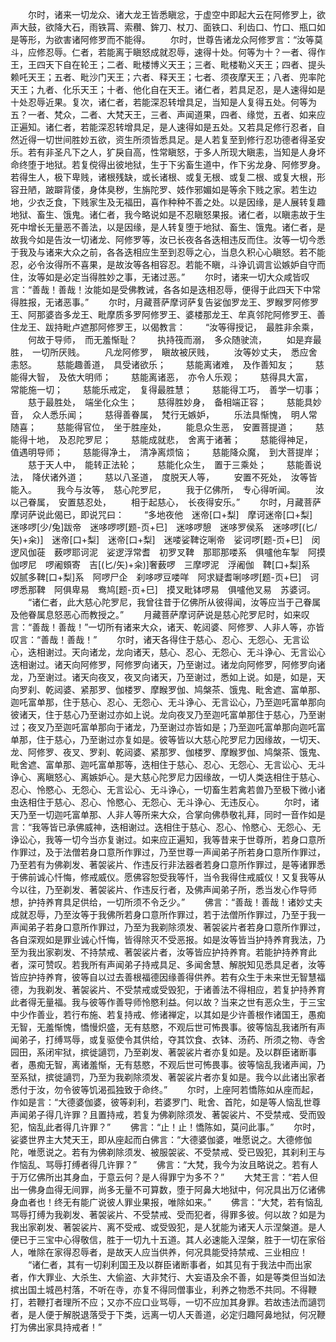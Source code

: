 <!-- { "loadSidebar": true } -->
　　尔时，诸来一切龙众、诸大龙王皆悉瞋忿，于虚空中即起大云在阿修罗上，欲声大鼓，欲降大石，雨铁罥、索穳、鉾刀、杖刀、面铁口、利齿口、竹口、瓶口如是等形，为欲害诸阿修罗而不能得。
　　尔时，世尊告诸龙众阿修罗言：“汝等莫斗，应修忍辱。仁者，若能离于瞋怒成就忍辱，速得十处。何等为十？一者、得作王，王四天下自在轮王；二者、毗楼博义天王；三者、毗楼勒义天王；四者、提头赖吒天王；五者、毗沙门天王；六者、释天王；七者、须夜摩天王；八者、兜率陀天王；九者、化乐天王；十者、他化自在天王。诸仁者，若具足忍，是人速得如是十处忍辱近果。复次，诸仁者，若能深忍转增具足，当知是人复得五处。何等为五？一者、梵众，二者、大梵天王，三者、声闻道果，四者、缘觉，五者、如来应正遍知。诸仁者，若能深忍转增具足，是人速得如是五处。又若具足修行忍者，自然近得一切世间胜妙五欲，资生所须皆悉具足。是人若复至到修行忍功德者得圣安乐。若有非圣凡下之人，犷戾自高，性常瞋怒，于多人所现大瞋恚，当知是人身坏命终堕于地狱。若复傥得出彼地狱，生于下劣畜生道中，作下劣龙身、阿修罗身。若得生人，极下卑贱，诸根残缺，或长诸根、或复无根、或复二根、或复大根，形容丑陋，跛躃背偻，身体臭秽，生旃陀罗、妓作邪媚如是等余下贱之家。若生边地，少衣乏食，下贱家生及无福田，喜作种种不善之处。以是因缘，是人展转复趣地狱、畜生、饿鬼。诸仁者，我今略说如是不忍瞋怒果报。诸仁者，以瞋恚故于生死中增长无量恶不善法，以是因缘，是人转复堕于地狱、畜生、饿鬼。诸仁者，是故我今如是告汝一切诸龙、阿修罗等，汝已长夜各各迭相违反而住。汝等一切今悉于我及与诸来大众之前，各各迭相应生至到忍辱之心，当息久积心心瞋怒。若不能忍，必令汝得所不喜果，是故汝等各相容忍。若能不瞋，斗诤讥调言讼嫉妒自守而住，汝等如是必定当得胜妙之事，无诸过恶。”
　　尔时，诸来一切大众咸皆叹言：“善哉！善哉！汝能如是受佛教诫，各各如是迭相忍辱，便得于此四天下中常得胜报，无诸恶事。”
　　尔时，月藏菩萨摩诃萨复告娑伽罗龙王、罗睺罗阿修罗王、阿那婆沓多龙王、毗摩质多罗阿修罗王、婆楼那龙王、牟真邻陀阿修罗王、善住龙王、跋持毗卢遮那阿修罗王，以偈教言：
　　“汝等得授记，　最胜非余乘，
　　何故于导师，　而无羞惭耻？
　　执持筏而溺，　多众随驶流，
　　如是弃最胜，　一切所厌贱。
　　凡龙阿修罗，　瞋故被厌贱，
　　汝等妙丈夫，　悉应舍恚怒。
　　慈能趣善道，　具受诸欲乐；
　　慈能离诸难，　及作善知友；
　　慈能得大智，　及依大明师；
　　慈能离诸恶，　亦令人乐观；
　　慈得具大富，　常能施一切；
　　慈能乐戒定，　复得最胜慧；
　　慈能得工巧，　善学一切事；
　　慈于最胜处，　端坐化众生；
　　慈得胜妙身，　备相端正容；
　　慈能具妙音，　众人悉乐闻；
　　慈得善眷属，　梵行无嫉妒，
　　乐法具惭愧，　明人常随喜；
　　慈能得官位，　坐于胜座处，
　　能息众生恶，　安置菩提道；
　　慈能得十地，　及忍陀罗尼；
　　慈能成就悲，　舍离于诸著；
　　慈能得神足，　值遇明导师；
　　慈能得净土，　清净离烦恼；
　　慈能降众魔，　到大菩提岸；
　　慈于天人中，　能转正法轮；
　　慈能化众生，　置于三乘处；
　　慈能善说法，　降伏诸外道；
　　慈以八圣道，　度脱天人等，
　　安置不死处，　汝等皆能入。
　　我今与汝等，　慈心陀罗尼，
　　我于亿佛所，　专心得听闻。
　　汝以己眷属，　安置慈忍处，
　　相于起慈心，　长夜得安乐。”
　　尔时，月藏菩萨摩诃萨说此偈已，即说咒曰：
　　“多地夜他　迷帝[口+梨]　摩诃迷帝[口+梨]　迷哆啰[少/兔]跋帝　迷哆啰啰[题-页+巳]　迷哆啰憩　迷哆罗侯系　迷哆啰[(匕/矢)+籴)]　迷帝[口+梨]　迷帝[口+梨]　迷喽娑鞞讫唎帝　娑诃啰[题-页+巳]　闵逻风伽蓰　薮啰耶诃泥　娑逻浮常耆　初罗叉鞞　那耶那喽系　俱嚧他车掣　阿摸伽啰尼　啰阇頞寄　吉[(匕/矢)+籴)]奢薮啰　三摩啰泥　浮阇伽　鞞[口+梨]系　奴腻多鞞[口+梨]系　阿啰尸企　刹哆啰豆喽咩　阿求疑耆唎哆啰[题-页+巳]　诃啰悉那鞞　阿俱卑易　鸯鸠[题-页+巳]　摸叉毗钵啰易　俱嚧他叉易　苏婆诃。
　　“诸仁者，此大慈心陀罗尼，我曾往昔于亿佛所从彼得闻，汝等应当于己眷属及他眷属息怒恶心而教授之。”
　　月藏菩萨摩诃萨说是慈心陀罗尼时，如来叹言：“善哉！善哉！”一切所有诸来大众，诸天、乾闼婆、阿修罗、人非人等，亦皆叹言：“善哉！善哉！”
　　尔时，诸天各得住于慈心、忍心、无怨心、无言讼心，迭相谢过。天向诸龙，龙向诸天，慈心、忍心、无怨心、无斗诤心、无言讼心迭相谢过。诸天向阿修罗，阿修罗向诸天，乃至谢过。诸龙向阿修罗，阿修罗向诸龙，乃至谢过。诸天向夜叉，夜叉向诸天，乃至谢过，悉如上说。如是，如是，天向罗刹、乾闼婆、紧那罗、伽楼罗、摩睺罗伽、鸠槃茶、饿鬼、毗舍遮、富单那、迦吒富单那，住于慈心、忍心、无怨心、无斗诤心、无言讼心，乃至迦吒富单那向彼诸天，住于慈心乃至谢过亦如上说。龙向夜叉乃至迦吒富单那住于慈心，乃至谢过；夜叉乃至迦吒富单那向于诸龙，乃至谢过亦皆如是；乃至迦吒富单那向迦吒富单那，住于慈心，乃至谢过亦复如是。彼等皆以大慈心陀罗尼力因缘故，一切天、龙、阿修罗、夜叉、罗刹、乾闼婆、紧那罗、伽楼罗、摩睺罗伽、鸠槃茶、饿鬼、毗舍遮、富单那、迦吒富单那等，迭相住于慈心、忍心、无怨心、无言讼心、无斗诤心、离瞋怒心、离嫉妒心。是大慈心陀罗尼力因缘故，一切人类迭相住于慈心、忍心、怜愍心、无怨心、无言讼心、无斗诤心，一切畜生若禽若兽乃至极下微小诸虫迭相住于慈心、忍心、怜愍心、无怨心、无斗诤心、无违反心。
　　尔时，诸天乃至一切迦吒富单那、人非人等所来大众，合掌向佛恭敬礼拜，同时一音作如是言：“我等皆已承佛威神，迭相谢过。迭相住于慈心、忍心、怜愍心、无怨心、无诤讼心，我等一切今当亦复谢过。如来应正遍知，我等昔来于世尊所，若身口意所作罪过，及于法僧若身口意所作罪过，乃至世尊一声闻弟子所若身口意所作罪过，乃至若有为佛剃发、著袈裟片、作违反行非法器者若身口意所作罪过，是等诸罪悉于佛前诚心忏悔，修戒威仪。愿佛容恕受我等忏，当令我得住戒威仪！又复我等从今以往，乃至剃发、著袈裟片、作违反行者，及佛声闻弟子所，悉当发心作导师想，护持养育具足供给，一切所须不令乏少。”
　　佛言：“善哉！善哉！诸妙丈夫成就忍辱，乃至汝等于我佛所若身口意所作罪过，若于法僧所作罪过，乃至于我一声闻弟子若身口意所作罪过，乃至为我剃除须发、著袈裟片者若身口意所作罪过，各自深观如是罪业诚心忏悔，皆得除灭不受恶报。如是汝等皆当护持养育我法，乃至为我出家剃发、不持禁戒、著袈裟片者，汝等皆应护持养育。若能护持养育此者，深可赞叹。若我所有声闻弟子持戒具足、多闻舍慧、解脱知见悉具足者，汝等皆应护持养育，彼等自以过去善根福德因缘善得供养。若有众生于未来世无智慧福德，为我剃发、著袈裟片、不受禁戒或受毁犯，于诸善法不得相应，若复护持养育此者得无量福。我与彼等作善导师怜愍利益。何以故？当来之世有恶众生，于三宝中少作善业，若行布施、若复持戒、修诸禅定，以其如是少许善根作诸国王，愚痴无智，无羞惭愧，憍慢炽盛，无有慈愍，不观后世可怖畏事。彼等恼乱我诸所有声闻弟子，打缚骂辱，或复驱使令其供给，夺其饮食、衣钵、汤药、所须之物、寺舍园田，系闭牢狱，摈徙讁罚，乃至剃发、著袈裟片者亦复如是。及以群臣诸断事者，愚痴无智，离诸羞惭，无有慈愍，不观后世可怖畏事。彼等恼乱我诸声闻，乃至系狱，摈徙讁罚，乃至为我剃除须发、著袈裟片者亦复如是。我今以此诸出家者悉付于汝，勿令彼等饥渴孤独致于命终。”
　　尔时，上座阿若憍陈如从座而起，作如是言：“大德婆伽婆，彼等刹利，若婆罗门、毗舍、首陀，如是等人恼乱世尊声闻弟子得几许罪？且置持戒，若复为佛剃除须发、著袈裟片、不受禁戒、受而毁犯，恼乱此者得几许罪？”
　　佛言：“止！止！憍陈如，莫问此事。”
　　尔时，娑婆世界主大梵天王，即从座起而白佛言：“大德婆伽婆，唯愿说之。大德修伽陀，唯愿说之。若有为佛剃除须发、被服袈裟、不受禁戒、受已毁犯，其刹利王与作恼乱、骂辱打缚者得几许罪？”
　　佛言：“大梵，我今为汝且略说之。若有人于万亿佛所出其身血，于意云何？是人得罪宁为多不？”
　　大梵王言：“若人但出一佛身血得无间罪，尚多无量不可算数，堕于阿鼻大地狱中，何况具出万亿诸佛身血者也！终无有能广说彼人罪业果报，唯除如来。”
　　佛言：“大梵，若有恼乱骂辱打缚为我剃发、著袈裟片、不受禁戒、受而犯者，得罪多彼。何以故？如是为我出家剃发、著袈裟片、离不受戒、或受毁犯，是人犹能为诸天人示涅槃道。是人便已于三宝中心得敬信，胜于一切九十五道。其人必速能入涅槃，胜于一切在家俗人，唯除在家得忍辱者，是故天人应当供养，何况具能受持禁戒、三业相应！
　　“诸仁者，其有一切刹利国王及以群臣诸断事者，如其见有于我法中而出家者，作大罪业、大杀生、大偷盗、大非梵行、大妄语及余不善，如是等类但当如法摈出国土城邑村落，不听在寺，亦复不得同僧事业，利养之物悉不共同。不得鞭打，若鞭打者理所不应；又亦不应口业骂辱，一切不应加其身罪。若故违法而讁罚者，是人便于解脱退落受于下类，远离一切人天善道，必定归趣阿鼻地狱，何况鞭打为佛出家具持戒者！”
